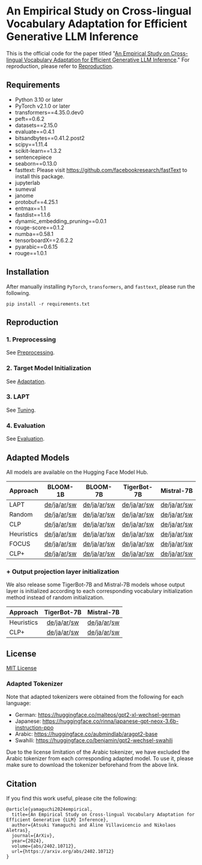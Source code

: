 An Empirical Study on Cross-lingual Vocabulary Adaptation for Efficient Generative LLM Inference
===

This is the official code for the paper titled "[An Empirical Study on Cross-lingual Vocabulary Adaptation for Efficient Generative LLM Inference](https://arxiv.org/abs/2402.10712)." For reproduction, please refer to [Reproduction](#reproduction).

## Requirements
* Python 3.10 or later
* PyTorch v2.1.0 or later
* transformers==4.35.0.dev0
* peft==0.6.2
* datasets==2.15.0
* evaluate==0.4.1
* bitsandbytes==0.41.2.post2
* scipy==1.11.4
* scikit-learn==1.3.2
* sentencepiece
* seaborn==0.13.0
* fasttext: Please visit https://github.com/facebookresearch/fastText to install this package.
* jupyterlab
* sumeval
* janome
* protobuf==4.25.1
* entmax==1.1
* fastdist==1.1.6
* dynamic_embedding_pruning==0.0.1
* rouge-score==0.1.2
* numba==0.58.1
* tensorboardX==2.6.2.2
* pyarabic==0.6.15
* rouge==1.0.1


## Installation
After manually installing `PyTorch`, `transformers`, and `fasttext`, please run the following.
```
pip install -r requirements.txt
```

## Reproduction
### 1. Preprocessing  
See [Preprocessing](./preprocessing/).

### 2. Target Model Initialization
See [Adaptation](./adaptation/).
 
### 3. LAPT
See [Tuning](./tuning/).

### 4. Evaluation
See [Evaluation](./eval/).


## Adapted Models

All models are available on the Hugging Face Model Hub.

| Approach | BLOOM-1B | BLOOM-7B | TigerBot-7B | Mistral-7B |
| :- | :--: | :--: | :--: | :--: |
| LAPT | [de](https://huggingface.co/atsuki-yamaguchi/bloom-1b1-lapt-de)/[ja](https://huggingface.co/atsuki-yamaguchi/bloom-1b1-lapt-ja)/[ar](https://huggingface.co/atsuki-yamaguchi/bloom-1b1-lapt-ar)/[sw](https://huggingface.co/atsuki-yamaguchi/bloom-1b1-lapt-sw) | [de](https://huggingface.co/atsuki-yamaguchi/bloom-7b1-lapt-de)/[ja](https://huggingface.co/atsuki-yamaguchi/bloom-7b1-lapt-ja)/[ar](https://huggingface.co/atsuki-yamaguchi/bloom-7b1-lapt-ar)/[sw](https://huggingface.co/atsuki-yamaguchi/bloom-7b1-lapt-sw)  | [de](https://huggingface.co/atsuki-yamaguchi/tigerbot-7b-base-lapt-de)/[ja](https://huggingface.co/atsuki-yamaguchi/tigerbot-7b-base-lapt-ja)/[ar](https://huggingface.co/atsuki-yamaguchi/tigerbot-7b-base-lapt-ar)/[sw](https://huggingface.co/atsuki-yamaguchi/tigerbot-7b-base-lapt-sw)  | [de](https://huggingface.co/atsuki-yamaguchi/Mistral-7B-v0.1-lapt-de)/[ja](https://huggingface.co/atsuki-yamaguchi/Mistral-7B-v0.1-lapt-ja)/[ar](https://huggingface.co/atsuki-yamaguchi/Mistral-7B-v0.1-lapt-ar)/[sw](https://huggingface.co/atsuki-yamaguchi/Mistral-7B-v0.1-lapt-sw)  |
| Random | [de](https://huggingface.co/atsuki-yamaguchi/bloom-1b1-random-de)/[ja](https://huggingface.co/atsuki-yamaguchi/bloom-1b1-random-ja)/[ar](https://huggingface.co/atsuki-yamaguchi/bloom-1b1-random-ar)/[sw](https://huggingface.co/atsuki-yamaguchi/bloom-1b1-random-sw) | [de](https://huggingface.co/atsuki-yamaguchi/bloom-7b1-random-de)/[ja](https://huggingface.co/atsuki-yamaguchi/bloom-7b1-random-ja)/[ar](https://huggingface.co/atsuki-yamaguchi/bloom-7b1-random-ar)/[sw](https://huggingface.co/atsuki-yamaguchi/bloom-7b1-random-sw) | [de](https://huggingface.co/atsuki-yamaguchi/tigerbot-7b-base-random-de)/[ja](https://huggingface.co/atsuki-yamaguchi/tigerbot-7b-base-random-ja)/[ar](https://huggingface.co/atsuki-yamaguchi/tigerbot-7b-base-random-ar)/[sw](https://huggingface.co/atsuki-yamaguchi/tigerbot-7b-base-random-sw) | [de](https://huggingface.co/atsuki-yamaguchi/Mistral-7B-v0.1-random-de)/[ja](https://huggingface.co/atsuki-yamaguchi/Mistral-7B-v0.1-random-ja)/[ar](https://huggingface.co/atsuki-yamaguchi/Mistral-7B-v0.1-random-ar)/[sw](https://huggingface.co/atsuki-yamaguchi/Mistral-7B-v0.1-random-sw) |
| CLP | [de](https://huggingface.co/atsuki-yamaguchi/bloom-1b1-clp-de)/[ja](https://huggingface.co/atsuki-yamaguchi/bloom-1b1-clp-ja)/[ar](https://huggingface.co/atsuki-yamaguchi/bloom-1b1-clp-ar)/[sw](https://huggingface.co/atsuki-yamaguchi/bloom-1b1-clp-sw) | [de](https://huggingface.co/atsuki-yamaguchi/bloom-7b1-clp-de)/[ja](https://huggingface.co/atsuki-yamaguchi/bloom-7b1-clp-ja)/[ar](https://huggingface.co/atsuki-yamaguchi/bloom-7b1-clp-ar)/[sw](https://huggingface.co/atsuki-yamaguchi/bloom-7b1-clp-sw) | [de](https://huggingface.co/atsuki-yamaguchi/tigerbot-7b-base-clp-de)/[ja](https://huggingface.co/atsuki-yamaguchi/tigerbot-7b-base-clp-ja)/[ar](https://huggingface.co/atsuki-yamaguchi/tigerbot-7b-base-clp-ar)/[sw](https://huggingface.co/atsuki-yamaguchi/tigerbot-7b-base-clp-sw) | [de](https://huggingface.co/atsuki-yamaguchi/Mistral-7B-v0.1-clp-de)/[ja](https://huggingface.co/atsuki-yamaguchi/Mistral-7B-v0.1-clp-ja)/[ar](https://huggingface.co/atsuki-yamaguchi/Mistral-7B-v0.1-clp-ar)/[sw](https://huggingface.co/atsuki-yamaguchi/Mistral-7B-v0.1-clp-sw) |
| Heuristics | [de](https://huggingface.co/atsuki-yamaguchi/bloom-1b1-heuristics-de)/[ja](https://huggingface.co/atsuki-yamaguchi/bloom-1b1-heuristics-ja)/[ar](https://huggingface.co/atsuki-yamaguchi/bloom-1b1-heuristics-ar)/[sw](https://huggingface.co/atsuki-yamaguchi/bloom-1b1-heuristics-sw) | [de](https://huggingface.co/atsuki-yamaguchi/bloom-7b1-heuristics-de)/[ja](https://huggingface.co/atsuki-yamaguchi/bloom-7b1-heuristics-ja)/[ar](https://huggingface.co/atsuki-yamaguchi/bloom-7b1-heuristics-ar)/[sw](https://huggingface.co/atsuki-yamaguchi/bloom-7b1-heuristics-sw) | [de](https://huggingface.co/atsuki-yamaguchi/tigerbot-7b-base-heuristics-de)/[ja](https://huggingface.co/atsuki-yamaguchi/tigerbot-7b-base-heuristics-ja)/[ar](https://huggingface.co/atsuki-yamaguchi/tigerbot-7b-base-heuristics-ar)/[sw](https://huggingface.co/atsuki-yamaguchi/tigerbot-7b-base-heuristics-sw) | [de](https://huggingface.co/atsuki-yamaguchi/Mistral-7B-v0.1-heuristics-de)/[ja](https://huggingface.co/atsuki-yamaguchi/Mistral-7B-v0.1-heuristics-ja)/[ar](https://huggingface.co/atsuki-yamaguchi/Mistral-7B-v0.1-heuristics-ar)/[sw](https://huggingface.co/atsuki-yamaguchi/Mistral-7B-v0.1-heuristics-sw) |
| FOCUS | [de](https://huggingface.co/atsuki-yamaguchi/bloom-1b1-focus-de)/[ja](https://huggingface.co/atsuki-yamaguchi/bloom-1b1-focus-ja)/[ar](https://huggingface.co/atsuki-yamaguchi/bloom-1b1-focus-ar)/[sw](https://huggingface.co/atsuki-yamaguchi/bloom-1b1-focus-sw) | [de](https://huggingface.co/atsuki-yamaguchi/bloom-7b1-focus-de)/[ja](https://huggingface.co/atsuki-yamaguchi/bloom-7b1-focus-ja)/[ar](https://huggingface.co/atsuki-yamaguchi/bloom-7b1-focus-ar)/[sw](https://huggingface.co/atsuki-yamaguchi/bloom-7b1-focus-sw) | [de](https://huggingface.co/atsuki-yamaguchi/tigerbot-7b-base-focus-de)/[ja](https://huggingface.co/atsuki-yamaguchi/tigerbot-7b-base-focus-ja)/[ar](https://huggingface.co/atsuki-yamaguchi/tigerbot-7b-base-focus-ar)/[sw](https://huggingface.co/atsuki-yamaguchi/tigerbot-7b-base-focus-sw) | [de](https://huggingface.co/atsuki-yamaguchi/Mistral-7B-v0.1-focus-de)/[ja](https://huggingface.co/atsuki-yamaguchi/Mistral-7B-v0.1-focus-ja)/[ar](https://huggingface.co/atsuki-yamaguchi/Mistral-7B-v0.1-focus-ar)/[sw](https://huggingface.co/atsuki-yamaguchi/Mistral-7B-v0.1-focus-sw) |
| CLP+ | [de](https://huggingface.co/atsuki-yamaguchi/bloom-1b1-clpp-de)/[ja](https://huggingface.co/atsuki-yamaguchi/bloom-1b1-clpp-ja)/[ar](https://huggingface.co/atsuki-yamaguchi/bloom-1b1-clpp-ar)/[sw](https://huggingface.co/atsuki-yamaguchi/bloom-1b1-clpp-sw) | [de](https://huggingface.co/atsuki-yamaguchi/bloom-7b1-clpp-de)/[ja](https://huggingface.co/atsuki-yamaguchi/bloom-7b1-clpp-ja)/[ar](https://huggingface.co/atsuki-yamaguchi/bloom-7b1-clpp-ar)/[sw](https://huggingface.co/atsuki-yamaguchi/bloom-7b1-clpp-sw) | [de](https://huggingface.co/atsuki-yamaguchi/tigerbot-7b-base-clpp-de)/[ja](https://huggingface.co/atsuki-yamaguchi/tigerbot-7b-base-clpp-ja)/[ar](https://huggingface.co/atsuki-yamaguchi/tigerbot-7b-base-clpp-ar)/[sw](https://huggingface.co/atsuki-yamaguchi/tigerbot-7b-base-clpp-sw) | [de](https://huggingface.co/atsuki-yamaguchi/Mistral-7B-v0.1-clpp-de)/[ja](https://huggingface.co/atsuki-yamaguchi/Mistral-7B-v0.1-clpp-ja)/[ar](https://huggingface.co/atsuki-yamaguchi/Mistral-7B-v0.1-clpp-ar)/[sw](https://huggingface.co/atsuki-yamaguchi/Mistral-7B-v0.1-clpp-sw) |

### + Output projection layer initialization
We also release some TigerBot-7B and Mistral-7B models whose output layer is initialized according to each corresponding vocabulary initialization method instead of random initialization.

| Approach | TigerBot-7B | Mistral-7B |
| :- | :--: | :--: |
| Heuristics | [de](https://huggingface.co/atsuki-yamaguchi/tigerbot-7b-base-heuristics-untied-de)/[ja](https://huggingface.co/atsuki-yamaguchi/tigerbot-7b-base-heuristics-untied-ja)/[ar](https://huggingface.co/atsuki-yamaguchi/tigerbot-7b-base-heuristics-untied-ar)/[sw](https://huggingface.co/atsuki-yamaguchi/tigerbot-7b-base-heuristics-untied-sw) | [de](https://huggingface.co/atsuki-yamaguchi/Mistral-7B-v0.1-heuristics-untied-de)/[ja](https://huggingface.co/atsuki-yamaguchi/Mistral-7B-v0.1-heuristics-untied-ja)/[ar](https://huggingface.co/atsuki-yamaguchi/Mistral-7B-v0.1-heuristics-untied-ar)/[sw](https://huggingface.co/atsuki-yamaguchi/Mistral-7B-v0.1-heuristics-untied-sw) |
| CLP+ | [de](https://huggingface.co/atsuki-yamaguchi/tigerbot-7b-base-clpp-untied-de)/[ja](https://huggingface.co/atsuki-yamaguchi/tigerbot-7b-base-clpp-untied-ja)/[ar](https://huggingface.co/atsuki-yamaguchi/tigerbot-7b-base-clpp-untied-ar)/[sw](https://huggingface.co/atsuki-yamaguchi/tigerbot-7b-base-clpp-untied-sw) | [de](https://huggingface.co/atsuki-yamaguchi/Mistral-7B-v0.1-clpp-untied-de)/[ja](https://huggingface.co/atsuki-yamaguchi/Mistral-7B-v0.1-clpp-untied-ja)/[ar](https://huggingface.co/atsuki-yamaguchi/Mistral-7B-v0.1-clpp-untied-ar)/[sw](https://huggingface.co/atsuki-yamaguchi/Mistral-7B-v0.1-clpp-untied-sw) |

## License
[MIT License](./LICENSE)

### Adapted Tokenizer
Note that adapted tokenizers were obtained from the following for each language:
* German: https://huggingface.co/malteos/gpt2-xl-wechsel-german
* Japanese: https://huggingface.co/rinna/japanese-gpt-neox-3.6b-instruction-ppo
* Arabic: https://huggingface.co/aubmindlab/aragpt2-base
* Swahili: https://huggingface.co/benjamin/gpt2-wechsel-swahili 

Due to the license limitation of the Arabic tokenizer, we have excluded the Arabic tokenizer from each corresponding adapted model. To use it, please make sure to download the tokenizer beforehand from the above link.


## Citation
If you find this work useful, please cite the following:
```
@article{yamaguchi2024empirical,
  title={An Empirical Study on Cross-lingual Vocabulary Adaptation for Efficient Generative {LLM} Inference}, 
  author={Atsuki Yamaguchi and Aline Villavicencio and Nikolaos Aletras},
  journal={ArXiv},
  year={2024},
  volume={abs/2402.10712},
  url={https://arxiv.org/abs/2402.10712}
}
```
